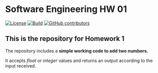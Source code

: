 # Software Engineering HW 01

<a href="https://github.com/madiha2001/SoftwareEngineering/blob/main/LICENSE.md"><img 
alt="License" src="https://img.shields.io/github/license/madiha2001/SoftwareEngineering"></a>
[![Build](https://github.com/madiha2001/SoftwareEngineering/actions/workflows/python-app.yml/badge.svg)](https://github.com/madiha2001/SoftwareEngineering/actions/workflows/python-app.yml)
[![GitHub contributors](https://img.shields.io/github/contributors/madiha2001/SoftwareEngineering)](https://github.com/madiha2001/SoftwareEngineering/graphs/contributors)
## This is the repository for Homework 1

The repository includes a **simple working code to add two numbers.**

It accepts _float_ or _integer_ values and returns an output according to the input received.
